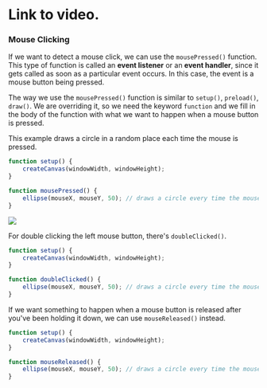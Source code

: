 # Link to video.

### Mouse Clicking

If we want to detect a mouse click, we can use the `mousePressed()` function. This type of function is called an **event listener** or an **event handler**, since it gets called as soon as a particular event occurs. In this case, the event is a mouse button being pressed.

The way we use the `mousePressed()` function is similar to `setup()`, `preload()`, `draw()`.  We are overriding it, so we need the keyword `function` and we fill in the body of the function with what we want to happen when a mouse button is pressed. 

This example draws a circle in a random place each time the mouse is pressed.

```js
function setup() {
    createCanvas(windowWidth, windowHeight);
}

function mousePressed() {
    ellipse(mouseX, mouseY, 50); // draws a circle every time the mouse is pressed
}
```

![](../../Images/mouse_click.png)

For double clicking the left mouse button, there's `doubleClicked()`.

```js
function setup() {
    createCanvas(windowWidth, windowHeight);
}

function doubleClicked() {
    ellipse(mouseX, mouseY, 50); // draws a circle every time the mouse is double clicked
}
```

If we want something to happen when a mouse button is released after you've been holding it down, we can use `mouseReleased()` instead. 

```js
function setup() {
    createCanvas(windowWidth, windowHeight);
}

function mouseReleased() {
    ellipse(mouseX, mouseY, 50); // draws a circle every time the mouse is released
}
```
